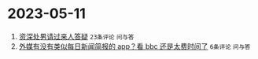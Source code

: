 # 2023-05-11

1. [资深处男请过来人答疑](https://www.v2ex.com/t/939066) `23条评论` `问与答`
1. [外媒有没有类似每日新闻简报的 app？看 bbc 还是太费时间了](https://www.v2ex.com/t/939073) `6条评论` `问与答`
